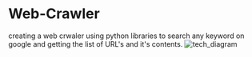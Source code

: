 # Web-Crawler
creating a web crwaler using python libraries to search any keyword on google and getting the list of URL's and it's contents.
![tech_diagram](https://user-images.githubusercontent.com/61401484/179393129-fc94016f-ef7c-4cb8-9415-c82d226ddc60.png)
